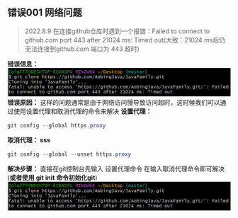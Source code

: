 ## 错误001 网络问题

> 2022.8.9 在连接github仓库时遇到一个报错：Failed to connect to github.com port 443 after 21024 ms: Timed out(大致：21024 ms后仍无法连接到github.com 端口为 443 超时)

**错误信息：**
![错误信息001](../../libs/images/git/%E5%BE%AE%E4%BF%A1%E6%88%AA%E5%9B%BE_20220809100001.png)
**错误原因：** 这样的问题通常是由于网络访问慢导致访问超时，这时候我们可以通过使用设置代理和取消代理的命令来解决
**设置代理：**

```java
git config --global https.proxy
```

**取消代理： sss**

```java
git config --global --unset https.proxy
```

**解决步骤：** 直接在git控制台先输入 设置代理命令 在输入取消代理命令即可解决(**或者使用 git init 命令初始化git**)
![解决方案001](../../libs/images/git/%E5%BE%AE%E4%BF%A1%E6%88%AA%E5%9B%BE_20220809100001.png)
